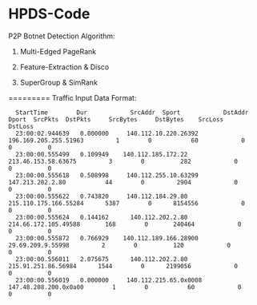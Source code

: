 HPDS-Code
=========

P2P Botnet Detection Algorithm:

1. Multi-Edged PageRank

2. Feature-Extraction & Disco

3. SuperGroup & SimRank

=========
Traffic Input Data Format:

      StartTime        Dur            SrcAddr  Sport            DstAddr  Dport  SrcPkts  DstPkts     SrcBytes     DstBytes    SrcLoss    DstLoss 
      23:00:02.944639   0.000000     140.112.10.220.26392     196.169.205.255.51963         1        0           60            0          0          0
      23:00:00.555499   0.109949    140.112.185.172.22          213.46.153.58.63675         3        0          282            0          0          0
      23:00:00.555618   0.508998     140.112.255.10.63299       147.213.202.2.80           44        0         2904            0          0          0
      23:00:00.555622   0.743820     140.112.184.29.80        215.110.175.166.55284      5387        0      8154556            0          0          0
      23:00:00.555624   0.144162      140.112.202.2.80         214.66.172.105.49588       168        0       240464            0          0          0
      23:00:00.555872   0.766929    140.112.189.166.28900         29.69.209.9.55998         2        0          120            0          0          0
      23:00:00.556011   2.075675      140.112.202.2.80          215.91.251.86.56984      1544        0      2199056            0          0          0
      23:00:00.556019   0.000000     140.112.215.65.0x0008     147.48.208.200.0x0a00        1        0           60            0          0          0
